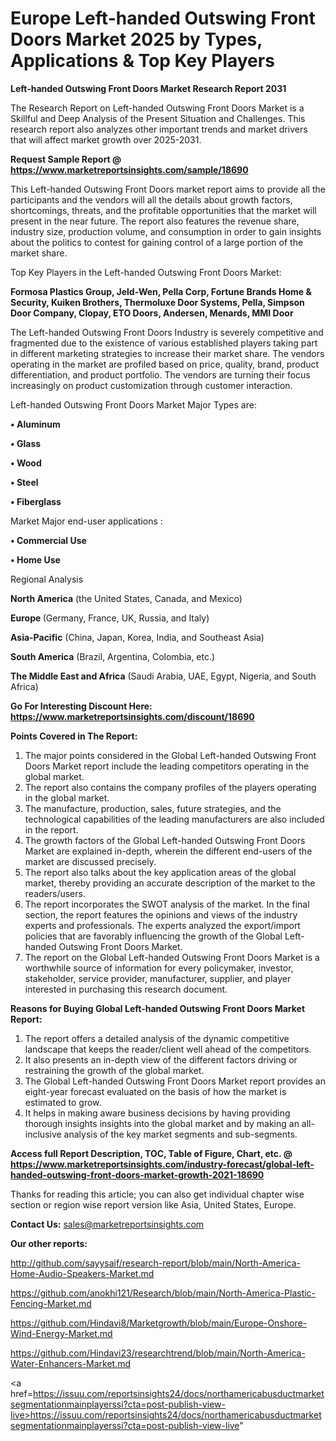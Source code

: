 # Europe Left-handed Outswing Front Doors Market 2025 by Types, Applications & Top Key Players

<strong>Left-handed Outswing Front Doors Market Research Report 2031</strong>

The Research Report on Left-handed Outswing Front Doors Market is a Skillful and Deep Analysis of the Present Situation and Challenges. This research report also analyzes other important trends and market drivers that will affect market growth over 2025-2031.

<strong>Request Sample Report @ <a href=https://www.marketreportsinsights.com/sample/18690>https://www.marketreportsinsights.com/sample/18690</a></strong>

This Left-handed Outswing Front Doors market report aims to provide all the participants and the vendors will all the details about growth factors, shortcomings, threats, and the profitable opportunities that the market will present in the near future. The report also features the revenue share, industry size, production volume, and consumption in order to gain insights about the politics to contest for gaining control of a large portion of the market share.

Top Key Players in the Left-handed Outswing Front Doors Market:

<strong>Formosa Plastics Group, Jeld-Wen, Pella Corp, Fortune Brands Home & Security, Kuiken Brothers, Thermoluxe Door Systems, Pella, Simpson Door Company, Clopay, ETO Doors, Andersen, Menards, MMI Door</strong>

The Left-handed Outswing Front Doors Industry is severely competitive and fragmented due to the existence of various established players taking part in different marketing strategies to increase their market share. The vendors operating in the market are profiled based on price, quality, brand, product differentiation, and product portfolio. The vendors are turning their focus increasingly on product customization through customer interaction.

Left-handed Outswing Front Doors Market Major Types are:

<strong>• Aluminum

• Glass

• Wood

• Steel

• Fiberglass</strong>

Market Major end-user applications :

<strong>• Commercial Use

• Home Use</strong>

Regional Analysis

</u><strong><b>North America</b></strong> (the United States, Canada, and Mexico)

<strong><b>Europe </b></strong>(Germany, France, UK, Russia, and Italy)

<strong><b>Asia-Pacific</b></strong> (China, Japan, Korea, India, and Southeast Asia)

<strong><b>South America</b></strong> (Brazil, Argentina, Colombia, etc.)

<strong><b>The Middle East and Africa</b></strong> (Saudi Arabia, UAE, Egypt, Nigeria, and South Africa)

<strong>Go For Interesting Discount Here: <a href=https://www.marketreportsinsights.com/discount/18690>https://www.marketreportsinsights.com/discount/18690</a></strong>

<strong>Points Covered in The Report:</strong>
<ol>
  <li>The major points considered in the Global Left-handed Outswing Front Doors Market report include the leading competitors operating in the global market.</li>
  <li>The report also contains the company profiles of the players operating in the global market.</li>
  <li>The manufacture, production, sales, future strategies, and the technological capabilities of the leading manufacturers are also included in the report.</li>
  <li>The growth factors of the Global Left-handed Outswing Front Doors Market are explained in-depth, wherein the different end-users of the market are discussed precisely.</li>
  <li>The report also talks about the key application areas of the global market, thereby providing an accurate description of the market to the readers/users.</li>
  <li>The report incorporates the SWOT analysis of the market. In the final section, the report features the opinions and views of the industry experts and professionals. The experts analyzed the export/import policies that are favorably influencing the growth of the Global Left-handed Outswing Front Doors Market.</li>
  <li>The report on the Global Left-handed Outswing Front Doors Market is a worthwhile source of information for every policymaker, investor, stakeholder, service provider, manufacturer, supplier, and player interested in purchasing this research document.</li>
</ol>
<strong>Reasons for Buying Global Left-handed Outswing Front Doors Market Report:</strong>

<ol>
  <li>The report offers a detailed analysis of the dynamic competitive landscape that keeps the reader/client well ahead of the competitors.</li>
  <li>It also presents an in-depth view of the different factors driving or restraining the growth of the global market.</li>
  <li>The Global Left-handed Outswing Front Doors Market report provides an eight-year forecast evaluated on the basis of how the market is estimated to grow.</li>
  <li>It helps in making aware business decisions by having providing thorough insights insights into the global market and by making an all-inclusive analysis of the key market segments and sub-segments.</li>
</ol>
<strong>Access full Report Description, TOC, Table of Figure, Chart, etc. @ <a href=https://www.marketreportsinsights.com/industry-forecast/global-left-handed-outswing-front-doors-market-growth-2021-18690>https://www.marketreportsinsights.com/industry-forecast/global-left-handed-outswing-front-doors-market-growth-2021-18690</a></strong>


Thanks for reading this article; you can also get individual chapter wise section or region wise report version like Asia, United States, Europe.

<strong>Contact Us:</strong>
sales@marketreportsinsights.com

<strong>Our other reports:</strong>

<a href=http://github.com/sayysaif/research-report/blob/main/North-America-Home-Audio-Speakers-Market.md>http://github.com/sayysaif/research-report/blob/main/North-America-Home-Audio-Speakers-Market.md</a>

<a href=https://github.com/anokhi121/Research/blob/main/North-America-Plastic-Fencing-Market.md>https://github.com/anokhi121/Research/blob/main/North-America-Plastic-Fencing-Market.md</a>

<a href=https://github.com/Hindavi8/Marketgrowth/blob/main/Europe-Onshore-Wind-Energy-Market.md>https://github.com/Hindavi8/Marketgrowth/blob/main/Europe-Onshore-Wind-Energy-Market.md</a>

<a href=https://github.com/Hindavi23/researchtrend/blob/main/North-America-Water-Enhancers-Market.md>https://github.com/Hindavi23/researchtrend/blob/main/North-America-Water-Enhancers-Market.md</a>

<a href=https://issuu.com/reportsinsights24/docs/northamericabusductmarketsegmentationmainplayerssi?cta=post-publish-view-live>https://issuu.com/reportsinsights24/docs/northamericabusductmarketsegmentationmainplayerssi?cta=post-publish-view-live</a>"
